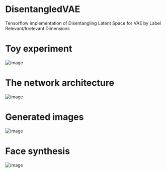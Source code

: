 # DisentangledVAE
Tensorflow implementation of Disentangling Latent Space for VAE by Label Relevant/Irrelevant Dimensions

# Toy experiment
![image](https://github.com/ZhilZheng/DisentangledVAE/blob/master/toy.png)  

# The network architecture
![image](https://github.com/ZhilZheng/DisentangledVAE/blob/master/architecture.png)  

# Generated images
![image](https://github.com/ZhilZheng/DisentangledVAE/blob/master/generated_images.png) 

# Face synthesis
![image](https://github.com/ZhilZheng/DisentangledVAE/blob/master/synthesis.png) 
